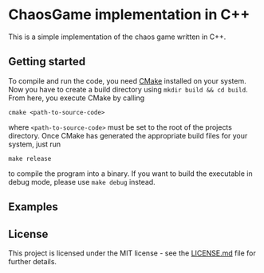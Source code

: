 # ChaosGame implementation in C++

This is a simple implementation of the chaos game written in C++. 

## Getting started
To compile and run the code, you need [CMake](https://www.cmake.org) installed on your system. Now you have to create a build directory using 
```mkdir build && cd build```. From here, you execute CMake by calling 
```
cmake <path-to-source-code>
```
where ```<path-to-source-code>``` must be set to the root of the projects directory.
Once CMake has generated the appropriate build files for your system, just run 
```
make release
```
to compile the program into a binary. If you want to build the executable in debug mode, please use ```make debug``` instead.

## Examples

## License

This project is licensed under the MIT license - see the [LICENSE.md](LICENSE.md) file for further details.

